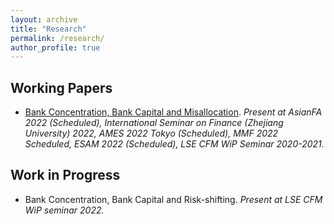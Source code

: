```yaml
---
layout: archive
title: "Research"
permalink: /research/
author_profile: true
---
```


<!--
{% if author.googlescholar %}
  You can also find my articles on <u><a href="{{author.googlescholar}}">my Google Scholar profile</a>.</u>
{% endif %}

{% include base_path %}

{% for post in site.research reversed %}
  {% include archive-single.html %}
{% endfor %}
-->

<!--## Publications

* [Credit Rating Prediction Through Supply Chains: A Machine Learning Approach](https://doi.org/10.1111/poms.13634) (with Jing Wu and Sean X. Zhou)\
    ***Production and Operations Management***, forthcoming-->

## Working Papers
* [Bank Concentration, Bank Capital and Misallocation](https://papers.ssrn.com/sol3/papers.cfm?abstract_id=4046630). 
  *Present at AsianFA 2022 (Scheduled), International Seminar on Finance (Zhejiang University) 2022, AMES 2022 Tokyo (Scheduled), MMF 2022 Scheduled, ESAM 2022 (Scheduled), LSE CFM WiP Seminar 2020-2021.*



## Work in Progress

* Bank Concentration, Bank Capital and Risk-shifting. *Present at LSE CFM WiP seminar 2022.*
